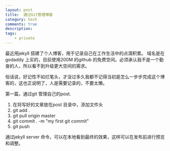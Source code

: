 ```yaml
---
layout: post
title:  通过Git管理博客 
category: tech 
comments: true
description: 
tags:
    - private 
---
```



最近用jekyll 搭建了个人博客，用于记录自己在工作生活中的点滴积累。
域名是在godaddy 上买的，目前使用200M 的github 的免费空间。必须承认我不是一个勤奋的人，所以看不到升级更大空间的需求。

俗话说，好记性不如烂笔头，才没过多久我都不记得当初是怎么一步步完成这个博客的，这也正说明了，人是需要记录的，不要太懒。

第一篇，通过git 管理自己的post.

1. 在将写好的文章放在post 目录中，添加文件头
2. git add .
3. git pull origin master 
4. git commit . -m "my first git commit"
5. git push

通过jekyll server 命令，可以在本地看到最终的效果，这样可以在发布前进行预览和调整。
